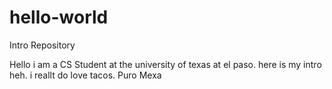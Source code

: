 # hello-world
Intro Repository

Hello i am a CS Student at the university of texas at el paso. here is my intro heh. i reallt do love tacos. Puro Mexa
